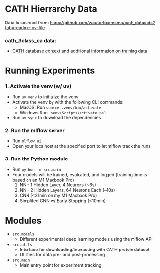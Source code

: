 # CATH Hierrarchy Data
Data is sourced from: https://github.com/wouterboomsma/cath_datasets?tab=readme-ov-file

### cath_3class_ca data:
- [CATH database context and additional information on training data](https://github.com/jairus-m/cath_classification_cnn/blob/main/src/README.md)


# Running Experiments

### 1. Activate the venv (w/ uv)
- Run `uv venv` to initialize the venv
- Activate the venv by with the following CLI commands:
    - MacOS: Run `source .venv/bin/activate`
    - Windows Run `.venv\Scripts\activate.ps1` 
- Run `uv sync` to download the dependencies

### 2. Run the mlflow server
- Run `mlflow ui`
- Open your localhost at the specified port to let mlflow track the runs

### 3. Run the Python module
- Run `python -m src.main`
- Four models will be trained, evaluated, and logged (training time is based on an M1 Macbook Pro)
    1. NN - 1 Hidden Layer, 4 Neurons (~6s)
    2. NN - 2 Hidden Layers, 64 Neurons Each (~10s)
    3. CNN (<21min on my M1 Macbook Pro)
    4. Simplifed CNN w/ Early Stopping (<10min)

# Modules
- `src.models`
  - Different experimental deep learning models using the mlflow API
- `src.utils` 
  - Interface for downloading/interacting with CATH protein dataset
  - Utilities for data pre- and post-processing  
- `src.main`
  - Main entry point for experiment tracking
